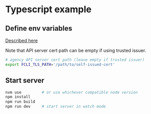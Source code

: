 # Typescript example

## Define env variables

[Described here](../README.md#setup-env-variables-for-the-agency-connection)

Note that API server cert path can be empty if using trusted issuer.

```bash
# agency API server cert path (leave empty if trusted issuer)
export FCLI_TLS_PATH='/path/to/self-issued-cert'
```

## Start server

```bash
nvm use         # or use whichever compatible node version
npm install
npm run build
npm run dev     # start server in watch mode
```

